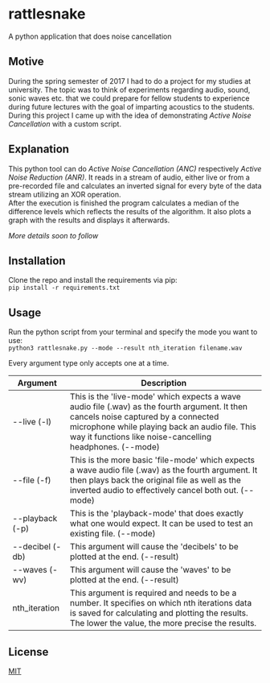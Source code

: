 # rattlesnake
A python application that does noise cancellation


## Motive
During the spring semester of 2017 I had to do a project for my studies at university.
The topic was to think of experiments regarding audio, sound, sonic waves etc. that we could prepare for fellow students
to experience during future lectures with the goal of imparting acoustics to the students.
During this project I came up with the idea of demonstrating *Active Noise Cancellation* with a custom script.


## Explanation
This python tool can do *Active Noise Cancellation (ANC)* respectively *Active Noise Reduction (ANR)*.
It reads in a stream of audio, either live or from a pre-recorded file and calculates an inverted signal for every byte
of the data stream utilizing an XOR operation.    
After the execution is finished the program calculates a median of the difference levels which reflects
the results of the algorithm. It also plots a graph with the results and displays it afterwards.    
    
*More details soon to follow*


## Installation
Clone the repo and install the requirements via pip:    
`pip install -r requirements.txt`


## Usage
Run the python script from your terminal and specify the mode you want to use:    
`python3 rattlesnake.py --mode --result nth_iteration filename.wav`    

Every argument type only accepts one at a time.

Argument        | Description
--------        | -----------
--live (-l)     | This is the 'live-mode' which expects a wave audio file (.wav) as the fourth argument. It then cancels noise captured by a connected microphone while playing back an audio file. This way it functions like noise-cancelling headphones. (--mode)
--file (-f)     | This is the more basic 'file-mode' which expects a wave audio file (.wav) as the fourth argument. It then plays back the original file as well as the inverted audio to effectively cancel both out. (--mode)
--playback (-p) | This is the 'playback-mode' that does exactly what one would expect. It can be used to test an existing file. (--mode)
--decibel (-db) | This argument will cause the 'decibels' to be plotted at the end. (--result)
--waves (-wv)   | This argument will cause the 'waves' to be plotted at the end. (--result)
nth_iteration   | This argument is required and needs to be a number. It specifies on which nth iterations data is saved for calculating and plotting the results. The lower the value, the more precise the results.


## License
[MIT](LICENSE)
